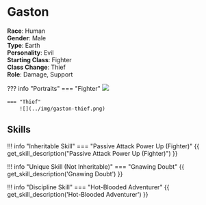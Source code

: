# Gaston

**Race**: Human  
**Gender**: Male  
**Type**: Earth  
**Personality**: Evil  
**Starting Class**: Fighter  
**Class Change**: Thief  
**Role**: Damage, Support

??? info "Portraits"
    === "Fighter"
        ![](../img/gaston-fighter.png)
        
    === "Thief"
        ![](../img/gaston-thief.png)

## Skills

!!! info "Inheritable Skill"
    === "Passive Attack Power Up (Fighter)"
        {{ get_skill_description("Passive Attack Power Up (Fighter)") }}

!!! info "Unique Skill (Not Inheritable)"
    === "Gnawing Doubt"
        {{ get_skill_description('Gnawing Doubt') }}
        
!!! info "Discipline Skill"
    === "Hot-Blooded Adventurer"
        {{ get_skill_description('Hot-Blooded Adventurer') }}
